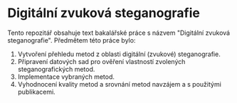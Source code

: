 # Digitální zvuková steganografie

Tento repozitář obsahuje text bakalářské práce s názvem "Digitální zvuková
steganografie". Předmětem této práce bylo:

1. Vytvoření přehledu metod z oblasti digitální (zvukové) steganografie.
2. Připravení datových sad pro ověření vlastností zvolených steganografických
   metod.
3. Implementace vybraných metod.
4. Vyhodnocení kvality metod a srovnání metod navzájem a s použitými
   publikacemi.
